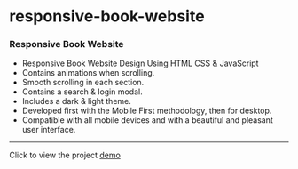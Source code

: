 # responsive-book-website

### Responsive Book Website
- Responsive Book Website Design Using HTML CSS & JavaScript
- Contains animations when scrolling.
- Smooth scrolling in each section.
- Contains a search & login modal.
- Includes a dark & light theme.
- Developed first with the Mobile First methodology, then for desktop.
- Compatible with all mobile devices and with a beautiful and pleasant user interface.
___
Click to view the project [demo](https://alirezanezami1.github.io/responsive-book-website/) 
